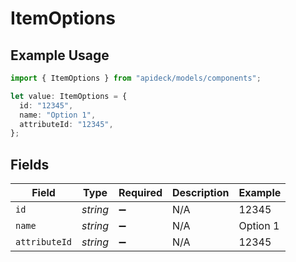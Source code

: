 # ItemOptions

## Example Usage

```typescript
import { ItemOptions } from "apideck/models/components";

let value: ItemOptions = {
  id: "12345",
  name: "Option 1",
  attributeId: "12345",
};
```

## Fields

| Field              | Type               | Required           | Description        | Example            |
| ------------------ | ------------------ | ------------------ | ------------------ | ------------------ |
| `id`               | *string*           | :heavy_minus_sign: | N/A                | 12345              |
| `name`             | *string*           | :heavy_minus_sign: | N/A                | Option 1           |
| `attributeId`      | *string*           | :heavy_minus_sign: | N/A                | 12345              |